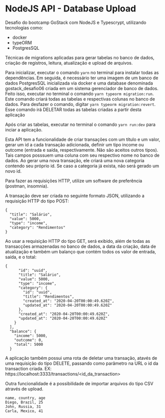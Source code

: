 # NodeJS API - Database Upload
Desafio do bootcamp GoStack com NodeJS e Typescrypt, utilizando tecnologias como: 
- docker 
- typeORM 
- PostgresSQL

Técnicas de migrations aplicadas para gerar tabelas no banco de dados, criação de registros, leitura, atualização e upload de arquivos.

Para inicializar,  executar o comando ``yarn`` no terminal para instalar todas as dependências. 
Em seguida, é necessário ter uma imagem de um banco de dados PostgresSQL inicializada via docker e uma database denominada gostack_desafio06 criada em um sistema gerenciador de banco de dados.
Feito isso, executar no terminal o comando ``yarn typeorm migration:run``. Este comando criará todas as tabelas e respectivas colunas no banco de dados. Para desfazer o comando, digitar ``yarn typeorm migration:revert``. Esse comando irá DELETAR todas as tabelas criadas a partir desta aplicação

Após criar as tabelas, executar no terminal o comando ``yarn run:dev`` para inciar a aplicação.

Esta API tem a funcionalidade de criar transações com um título e um valor, gerar um id a cada transação adicionada, definir um tipo income ou outcome (entrada e saída, respectivamente. Não são aceitos outros tipos). Tais campos posssuem uma coluna com seu respectivo nome no banco de dados.
Ao gerar uma nova transação, ele criará uma nova categoria contendo seu próprio id. Se caso a categoria já exista, não será gerado um novo id.

Para fazer as requisições HTTP, utilize um software de preferência (postman, insomnia).

A transação deve ser criada no seguinte formato JSON, utilizando a requisição HTTP do tipo POST:
```
{
  "title": "Salário",
  "value": 5000,
  "type": "income",
  "category": "Rendimentos"
}
```

Ao usar a requisição HTTP do tipo GET, será exibido, além de todas as transacções armazenadas no banco de dados, a data da criação, data de atualização e também um balanço que contém todos os valor de entrada, saída, e o total:
```
{
      "id": "uuid",
      "title": "Salário",
      "value": 5000,
      "type": "income",
      "category": {
        "id": "uuid",
        "title": "Rendimentos",
        "created_at": "2020-04-20T00:00:49.620Z",
        "updated_at": "2020-04-20T00:00:49.620Z"
      },
      "created_at": "2020-04-20T00:00:49.620Z",
      "updated_at": "2020-04-20T00:00:49.620Z"
    }
  ],
  "balance": {
    "income": 5000,
    "outcome": 0,
    "total": 5000
  }
  ```
  
  A aplicação também possui uma rota de deletar uma transação, atavés de uma requisição do tipo DELETE, passando como parâmetro na URL o id da transaction criada.
  EX: https://localhost:3333/transactions/<id_da_transaction>
  
  Outra funcionalidade é a possibilidade de importar arquivos do tipo CSV através de upload.
  ```
  name, country, age
  Diego, Brazil, 25
  John, Russia, 31
  Carla, Mexico, 41
```


